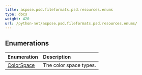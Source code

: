 ```yaml
---
title: aspose.psd.fileformats.psd.resources.enums
type: docs
weight: 420
url: /python-net/aspose.psd.fileformats.psd.resources.enums/
---
```





## **Enumerations**
| **Enumeration** | **Description** |
| :- | :- |
| [ColorSpace](/psd/python-net/aspose.psd.fileformats.psd.resources.enums/colorspace/) | The color space types. |
